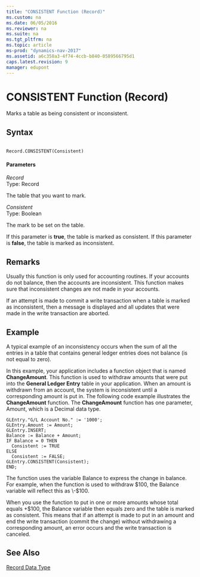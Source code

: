 ```yaml
---
title: "CONSISTENT Function (Record)"
ms.custom: na
ms.date: 06/05/2016
ms.reviewer: na
ms.suite: na
ms.tgt_pltfrm: na
ms.topic: article
ms-prod: "dynamics-nav-2017"
ms.assetid: a6c358a3-4f74-4ccb-b840-0589566795d1
caps.latest.revision: 9
manager: edupont
---
```

# CONSISTENT Function (Record)
Marks a table as being consistent or inconsistent.  
  
## Syntax  
  
```  
  
Record.CONSISTENT(Consistent)  
```  
  
#### Parameters  
 *Record*  
 Type: Record  
  
 The table that you want to mark.  
  
 *Consistent*  
 Type: Boolean  
  
 The mark to be set on the table.  
  
 If this parameter is **true**, the table is marked as consistent. If this parameter is **false**, the table is marked as inconsistent.  
  
## Remarks  
 Usually this function is only used for accounting routines. If your accounts do not balance, then the accounts are inconsistent. This function makes sure that inconsistent changes are not made in your accounts.  
  
 If an attempt is made to commit a write transaction when a table is marked as inconsistent, then a message is displayed and all updates that were made in the write transaction are aborted.  
  
## Example  
 A typical example of an inconsistency occurs when the sum of all the entries in a table that contains general ledger entries does not balance \(is not equal to zero\).  
  
 In this example, your application includes a function object that is named **ChangeAmount**. This function is used to withdraw amounts that were put into the **General Ledger Entry** table in your application. When an amount is withdrawn from an account, the system is inconsistent until a corresponding amount is put in. The following code example illustrates the **ChangeAmount** function. The **ChangeAmount** function has one parameter, Amount, which is a Decimal data type.  
  
```  
GLEntry."G/L Account No." := '1000';  
GLEntry.Amount := Amount;  
GLEntry.INSERT;  
Balance := Balance + Amount;  
IF Balance = 0 THEN  
  Consistent := TRUE  
ELSE  
  Consistent := FALSE;  
GLEntry.CONSISTENT(Consistent);  
END;  
```  
  
 The function uses the variable Balance to express the change in balance. For example, when the function is used to withdraw $100, the Balance variable will reflect this as \-$100.  
  
 When you use the function to put in one or more amounts whose total equals \+$100, the Balance variable then equals zero and the table is marked as consistent. This means that if an attempt is made to put in an amount and end the write transaction \(commit the change\) without withdrawing a corresponding amount, an error occurs and the write transaction is canceled.  
  
## See Also  
 [Record Data Type](Record-Data-Type.md)